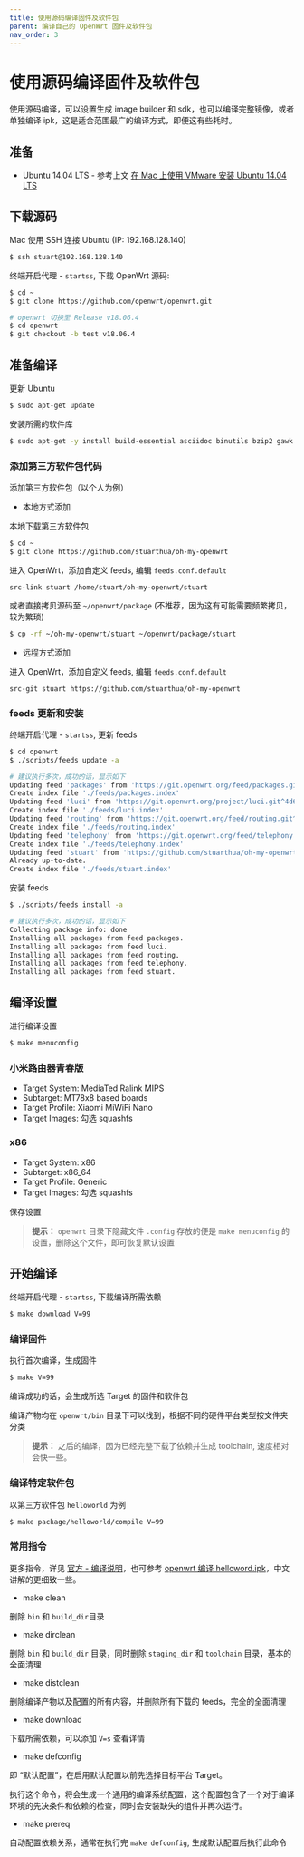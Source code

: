 ```yaml
---
title: 使用源码编译固件及软件包
parent: 编译自己的 OpenWrt 固件及软件包
nav_order: 3
---
```


# 使用源码编译固件及软件包

使用源码编译，可以设置生成 image builder 和 sdk，也可以编译完整镜像，或者单独编译 ipk，这是适合范围最广的编译方式，即便这有些耗时。

## 准备

* Ubuntu 14.04 LTS - 参考上文 [在 Mac 上使用 VMware 安装 Ubuntu 14.04 LTS](https://stuarthua.github.io/oh-my-openwrt/mac-vmware-install-ubuntu.html)

## 下载源码

Mac 使用 SSH 连接 Ubuntu (IP: 192.168.128.140)

```bash
$ ssh stuart@192.168.128.140
```

终端开启代理 - `startss`, 下载 OpenWrt 源码:

```bash
$ cd ~
$ git clone https://github.com/openwrt/openwrt.git

# openwrt 切换至 Release v18.06.4
$ cd openwrt
$ git checkout -b test v18.06.4
```

## 准备编译

更新 Ubuntu

```bash
$ sudo apt-get update
```

安装所需的软件库

```bash
$ sudo apt-get -y install build-essential asciidoc binutils bzip2 gawk gettext git libncurses5-dev libz-dev patch unzip zlib1g-dev lib32gcc1 libc6-dev-i386 subversion flex uglifyjs git-core gcc-multilib p7zip p7zip-full msmtp libssl-dev texinfo libglib2.0-dev xmlto qemu-utils upx libelf-dev autoconf automake libtool autopoint
```

### 添加第三方软件包代码

添加第三方软件包（以个人为例）

* 本地方式添加

本地下载第三方软件包

```bash
$ cd ~
$ git clone https://github.com/stuarthua/oh-my-openwrt
```

进入 OpenWrt，添加自定义 feeds, 编辑 `feeds.conf.default`

```
src-link stuart /home/stuart/oh-my-openwrt/stuart
```

或者直接拷贝源码至 `~/openwrt/package` (不推荐，因为这有可能需要频繁拷贝，较为繁琐)

```bash
$ cp -rf ~/oh-my-openwrt/stuart ~/openwrt/package/stuart
```

* 远程方式添加

进入 OpenWrt，添加自定义 feeds, 编辑 `feeds.conf.default`

```
src-git stuart https://github.com/stuarthua/oh-my-openwrt
```

### feeds 更新和安装

终端开启代理 - `startss`, 更新 feeds

```bash
$ cd openwrt
$ ./scripts/feeds update -a

# 建议执行多次，成功的话，显示如下
Updating feed 'packages' from 'https://git.openwrt.org/feed/packages.git^5779614d267732fc382c1684202543fdbd924b4c' ...
Create index file './feeds/packages.index'
Updating feed 'luci' from 'https://git.openwrt.org/project/luci.git^4d6d8bc5b0d7ee71c7b29b12e7e0c2e1e86cb268' ...
Create index file './feeds/luci.index'
Updating feed 'routing' from 'https://git.openwrt.org/feed/routing.git^bb156bf355b54236a52279522fabbec1e8dd7043' ...
Create index file './feeds/routing.index'
Updating feed 'telephony' from 'https://git.openwrt.org/feed/telephony.git^507eabe1b60458ceb1a535aec9d12c8be95706f0' ...
Create index file './feeds/telephony.index'
Updating feed 'stuart' from 'https://github.com/stuarthua/oh-my-openwrt' ...
Already up-to-date.
Create index file './feeds/stuart.index'
```

安装 feeds

```bash
$ ./scripts/feeds install -a

# 建议执行多次，成功的话，显示如下
Collecting package info: done
Installing all packages from feed packages.
Installing all packages from feed luci.
Installing all packages from feed routing.
Installing all packages from feed telephony.
Installing all packages from feed stuart.
```

## 编译设置

进行编译设置

```bash
$ make menuconfig
```

### 小米路由器青春版

* Target System: MediaTed Ralink MIPS
* Subtarget: MT78x8 based boards
* Target Profile: Xiaomi MiWiFi Nano
* Target Images: 勾选 squashfs

### x86

* Target System: x86
* Subtarget: x86_64
* Target Profile: Generic
* Target Images: 勾选 squashfs

保存设置

> **提示：** `openwrt` 目录下隐藏文件 `.config` 存放的便是 `make menuconfig` 的设置，删除这个文件，即可恢复默认设置

## 开始编译

终端开启代理 - `startss`, 下载编译所需依赖

```bash
$ make download V=99
```

### 编译固件

执行首次编译，生成固件

```bash
$ make V=99
```

编译成功的话，会生成所选 Target 的固件和软件包

编译产物均在 `openwrt/bin` 目录下可以找到，根据不同的硬件平台类型按文件夹分类

> **提示：** 之后的编译，因为已经完整下载了依赖并生成 toolchain, 速度相对会快一些。

### 编译特定软件包

以第三方软件包 `helloworld` 为例

```bash
$ make package/helloworld/compile V=99
```

### 常用指令

更多指令，详见 [官方 - 编译说明](https://openwrt.org/zh-cn/doc/howto/build)，也可参考 [openwrt 编译 helloword.ipk](https://lixingcong.github.io/2016/05/03/openwrt-helloword/)，中文讲解的更细致一些。

* make clean

删除 `bin` 和 `build_dir`目录

* make dirclean

删除 `bin` 和 `build_dir` 目录，同时删除 `staging_dir` 和 `toolchain` 目录，基本的全面清理

* make distclean

删除编译产物以及配置的所有内容，并删除所有下载的 feeds，完全的全面清理

* make download

下载所需依赖，可以添加 `V=s` 查看详情

* make defconfig

即 “默认配置”，在启用默认配置以前先选择目标平台 Target。

执行这个命令，将会生成一个通用的编译系统配置，这个配置包含了一个对于编译环境的先决条件和依赖的检查，同时会安装缺失的组件并再次运行。

* make prereq

自动配置依赖关系，通常在执行完 `make defconfig`, 生成默认配置后执行此命令